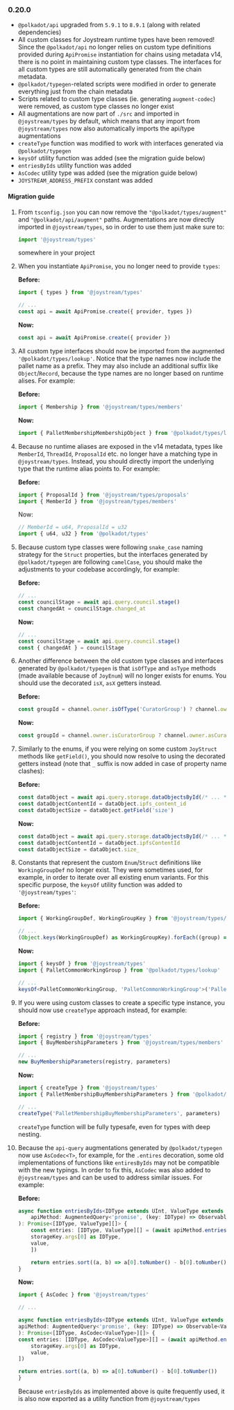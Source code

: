 ### 0.20.0
- `@polkadot/api` upgraded from `5.9.1` to `8.9.1` (along with related dependencies)
- All custom classes for Joystream runtime types have been removed! Since the `@polkadot/api` no longer relies on custom type definitions provided during `ApiPromise` instantiation for chains using metadata v14, there is no point in maintaining custom type classes. The interfaces for all custom types are still automatically generated from the chain metadata.
- `@polkadot/typegen`-related scripts were modified in order to generate everything just from the chain metadata
- Scripts related to custom type classes (ie. generating `augment-codec`) were removed, as custom type classes no longer exist
- All augmentations are now part of `./src` and imported in `@joystream/types` by default, which means that any import from `@joystream/types` now also automatically imports the api/type augmentations
- `createType` function was modified to work with interfaces generated via `@polkadot/typegen`
- `keysOf` utility function was added (see the migration guide below)
- `entriesByIds` utility function was added
- `AsCodec` utility type was added (see the migration guide below)
- `JOYSTREAM_ADDRESS_PREFIX` constant was added

#### Migration guide

1. From `tsconfig.json` you can now remove the `"@polkadot/types/augment"` and `"@polkadot/api/augment"` paths.
    Augmentations are now directly imported in `@joystream/types`, so in order to use them just make sure to:
    ```typescript
    import '@joystream/types'
    ```
    somewhere in your project

1. When you instantiate `ApiPromise`, you no longer need to provide `types`:
   
    **Before:**
    ```typescript
    import { types } from '@joystream/types'

    // ...
    const api = await ApiPromise.create({ provider, types })
    ```

    **Now:**
    ```typescript
    const api = await ApiPromise.create({ provider })
    ```

1. All custom type interfaces should now be imported from the augmented `'@polkadot/types/lookup'`. Notice that the type names now include the pallet name as a prefix. They may also include an additional suffix like `Object`/`Record`, because the type names are no longer based on runtime alises. For example:
   
    **Before:**
    ```typescript
    import { Membership } from '@joystream/types/members'
    ```

    **Now:**
    ```typescript
    import { PalletMembershipMembershipObject } from '@polkadot/types/lookup'
    ```

1. Because no runtime aliases are exposed in the v14 metadata, types like `MemberId`, `ThreadId`, `ProposalId` etc. no longer have a matching type in `@joystream/types`. Instead, you should directly import the underlying type that the runtime alias points to. For example:

    **Before:**
    ```typescript
    import { ProposalId } from '@joystream/types/proposals'
    import { MemberId } from '@joystream/types/members'
    ```

    Now:
    ```typescript
    // MemberId = u64, ProposalId = u32
    import { u64, u32 } from '@polkadot/types'
    ```

1. Because custom type classes were following `snake_case` naming strategy for the `Struct` properties, but the interfaces generated by `@polkadot/typegen` are following `camelCase`, you should make the adjustments to your codebase accordingly, for example:

    **Before:**
    ```typescript
    // ...
    const councilStage = await api.query.council.stage()
    const changedAt = councilStage.changed_at
    ```

    **Now:**
    ```typescript
    // ...
    const councilStage = await api.query.council.stage()
    const { changedAt } = councilStage
    ```

1. Another difference between the old custom type classes and interfaces generated by `@polkadot/typegen` is that `isOfType` and `asType` methods (made available because of `JoyEnum`) will no longer exists for enums. You should use the decorated `isX`, `asX` getters instead. 

    **Before:**
    ```typescript
    const groupId = channel.owner.isOfType('CuratorGroup') ? channel.owner.asType('CuratorGroup') : null
    ```

    **Now:**
    ```typescript
    const groupId = channel.owner.isCuratorGroup ? channel.owner.asCuratorGroup : null
    ```

1. Similarly to the enums, if you were relying on some custom `JoyStruct` methods like `getField()`, you should now resolve to using the decorated getters instead (note that `_` suffix is now added in case of property name clashes):

    **Before:**
    ```typescript
    const dataObject = await api.query.storage.dataObjectsById(/* ... */)
    const dataObjectContentId = dataObject.ipfs_content_id
    const dataObjectSize = dataObject.getField('size')
    ```

    **Now:**
    ```typescript
    const dataObject = await api.query.storage.dataObjectsById(/* ... */)
    const dataObjectContentId = dataObject.ipfsContentId
    const dataObjectSize = dataObject.size_
    ```


1. Constants that represent the custom `Enum`/`Struct` definitions like `WorkingGroupDef` no longer exist. They were sometimes used, for example, in order to iterate over all existing enum variants. For this specific purpose, the `keysOf` utility function was added to `'@joystream/types'`:

    **Before:**
    ```typescript
    import { WorkingGroupDef, WorkingGroupKey } from '@joystream/types/common'

    // ...
    (Object.keys(WorkingGroupDef) as WorkingGroupKey).forEach((group) => { /* ... */ })
    ```

    **Now:**
    ```typescript
    import { keysOf } from '@joystream/types'
    import { PalletCommonWorkingGroup } from '@polkadot/types/lookup'

    // ...
    keysOf<PalletCommonWorkingGroup, 'PalletCommonWorkingGroup'>('PalletCommonWorkingGroup').forEach(group, () => /* ... */)
    ```


1. If you were using custom classes to create a specific type instance, you should now use `createType` approach instead, for example:

   **Before:**
    ```typescript
    import { registry } from '@joystream/types'
    import { BuyMembershipParameters } from '@joystream/types/members'

    // ...
    new BuyMembershipParameters(registry, parameters)
    ```

    **Now:**
    ```typescript
    import { createType } from '@joystream/types'
    import { PalletMembershipBuyMembershipParameters } from '@polkadot/types/lookup'

    // ...
    createType('PalletMembershipBuyMembershipParameters', parameters)
    ```

    `createType` function will be fully typesafe, even for types with deep nesting.

1. Because the `api-query` augmentations generated by `@polkadot/typegen` now use `AsCodec<T>`, for example, for the `.entires` decoration, some old implementations of functions like `entiresByIds` may not be compatible with the new typings. In order to fix this, `AsCodec` was also added to `@joystream/types` and can be used to address similar issues. For example:

    **Before:**
    ```typescript
    async function entriesByIds<IDType extends UInt, ValueType extends Codec>(
        apiMethod: AugmentedQuery<'promise', (key: IDType) => Observable<ValueType>, [IDType]>
    ): Promise<[IDType, ValueType][]> {
        const entries: [IDType, ValueType][] = (await apiMethod.entries()).map(([storageKey, value]) => [
        storageKey.args[0] as IDType,
        value,
        ])

        return entries.sort((a, b) => a[0].toNumber() - b[0].toNumber())
    }
    ```

    **Now:**
    ```typescript
    import { AsCodec } from '@joystream/types'

    // ...

    async function entriesByIds<IDType extends UInt, ValueType extends Codec>(
    apiMethod: AugmentedQuery<'promise', (key: IDType) => Observable<ValueType>, [IDType]>
    ): Promise<[IDType, AsCodec<ValueType>][]> {
    const entries: [IDType, AsCodec<ValueType>][] = (await apiMethod.entries()).map(([storageKey, value]) => [
        storageKey.args[0] as IDType,
        value,
    ])

    return entries.sort((a, b) => a[0].toNumber() - b[0].toNumber())
    }
    ```

    Because `entriesByIds` as implemented above is quite frequently used, it is also now exported as a utility function from `@joystream/types`